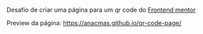 Desafio de criar uma página para um qr code do <a href="https://www.frontendmentor.io/">Frontend mentor</a>
 
Preview da página:
https://anacmas.github.io/qr-code-page/
